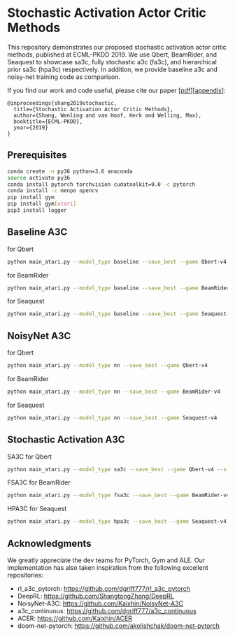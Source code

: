 # Stochastic Activation Actor Critic Methods

This repository demonstrates our proposed stochastic activation actor critic methods, published at ECML-PKDD 2019. We use Qbert, BeamRider, and Seaquest to showcase sa3c, fully stochastic a3c (fa3c), and hierarchical prior sa3c (hpa3c) respectively. In addition, we provide baseline a3c and noisy-net training code as comparison. 

If you find our work and code useful, please cite our paper [[pdf](http://www-personal.umich.edu/~shangw/papers/ecml19.pdf)][[appendix](http://www-personal.umich.edu/~shangw/papers/ecml19_appendix.pdf)]:
```
@inproceedings{shang2019stochastic,
  title={Stochastic Activation Actor Critic Methods},
  author={Shang, Wenling and van Hoof, Herk and Welling, Max},
  booktitle={ECML-PKDD},
  year={2019}
}
```

## Prerequisites
```bash
conda create -n py36 python=3.6 anaconda
source activate py36
conda install pytorch torchvision cudatoolkit=9.0 -c pytorch
conda install -c menpo opencv
pip install gym
pip install gym[atari]
pip3 install logger
```

## Baseline A3C
for Qbert
```bash
python main_atari.py --model_type baseline --save_best --game Qbert-v4 
```
for BeamRider
```bash
python main_atari.py --model_type baseline --save_best --game BeamRider-v4
```
for Seaquest
```bash
python main_atari.py --model_type baseline --save_best --game Seaquest-v4
```

## NoisyNet A3C
for Qbert
```bash
python main_atari.py --model_type nn --save_best --game Qbert-v4
```
for BeamRider
```bash
python main_atari.py --model_type nn --save_best --game BeamRider-v4 
```
for Seaquest
```bash
python main_atari.py --model_type nn --save_best --game Seaquest-v4 
```

## Stochastic Activation A3C
SA3C for Qbert
```bash
python main_atari.py --model_type sa3c --save_best --game Qbert-v4 --sig 4
```
FSA3C for BeamRider
```bash
python main_atari.py --model_type fsa3c --save_best --game BeamRider-v4 --sig 4
```
HPA3C for Seaquest
```bash
python main_atari.py --model_type hpa3c --save_best --game Seaquest-v4 --crelu
```

## Acknowledgments
We greatly appreciate the dev teams for PyTorch, Gym and ALE. Our implementation has also taken inspiration from the following excellent repositories:
 - rl_a3c_pytorch: https://github.com/dgriff777/rl_a3c_pytorch
 - DeepRL: https://github.com/ShangtongZhang/DeepRL
 - NoisyNet-A3C: https://github.com/Kaixhin/NoisyNet-A3C
 - a3c_continuous: https://github.com/dgriff777/a3c_continuous
 - ACER: https://github.com/Kaixhin/ACER
 - doom-net-pytorch: https://github.com/akolishchak/doom-net-pytorch
